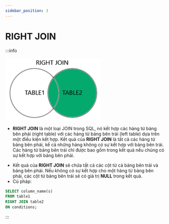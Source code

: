 ```yaml
---
sidebar_position: 3
---
```


# RIGHT JOIN

:::info

![1706693583511](image/sql-right-join/1706693583511.png)

- **RIGHT JOIN** là một loại JOIN trong SQL, nó kết hợp các hàng từ bảng bên phải (right table) với các hàng từ bảng bên trái (left table) dựa trên một điều kiện kết hợp. Kết quả của **RIGHT JOIN** là tất cả các hàng từ bảng bên phải, kể cả những hàng không có sự kết hợp với bảng bên trái. Các hàng từ bảng bên trái chỉ được bao gồm trong kết quả nếu chúng có sự kết hợp với bảng bên phải.

* Kết quả của **RIGHT JOIN** sẽ chứa tất cả các cột từ cả bảng bên trái và bảng bên phải. Nếu không có sự kết hợp cho một hàng từ bảng bên phải, các cột từ bảng bên trái sẽ có giá trị **NULL** trong kết quả.
* Cú pháp:

```sql
SELECT column_name(s)
FROM table1
RIGHT JOIN table2
ON conditions;
```

:::
